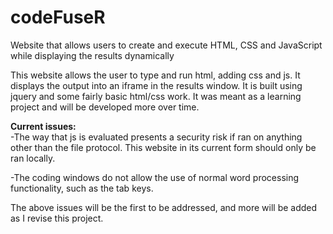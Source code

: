 # codeFuseR
Website that allows users to create and execute HTML, CSS and JavaScript while displaying the results dynamically

This website allows the user to type and run html, adding css and js. It displays the output into an iframe in the 
results window. It is built using jquery and some fairly basic html/css work. It was meant as a learning project and
will be developed more over time. 


<b>Current issues:</b> <br />
-The way that js is evaluated presents a security risk if ran on anything other than the file protocol. This website
in its current form should only be ran locally.

-The coding windows do not allow the use of normal word processing functionality, such as the tab keys.

The above issues will be the first to be addressed, and more will be added as I revise this project.
